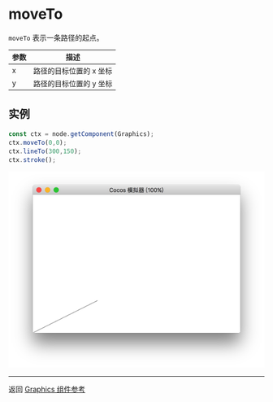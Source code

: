 # moveTo

`moveTo` 表示一条路径的起点。

| 参数 |   描述
| -------------- | ----------- |
| x | 路径的目标位置的 x 坐标
| y | 路径的目标位置的 y 坐标

## 实例

```ts
const ctx = node.getComponent(Graphics);
ctx.moveTo(0,0);
ctx.lineTo(300,150);
ctx.stroke();
```

<a href="moveTo.png"><img src="moveTo.png"></a>

<hr>

返回 [Graphics 组件参考](../graphics.md)
